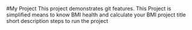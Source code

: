#My Project
This project demonstrates git features.
This Project is simplified means to know BMI health and calculate your BMI
project title
short description
steps to run the project
